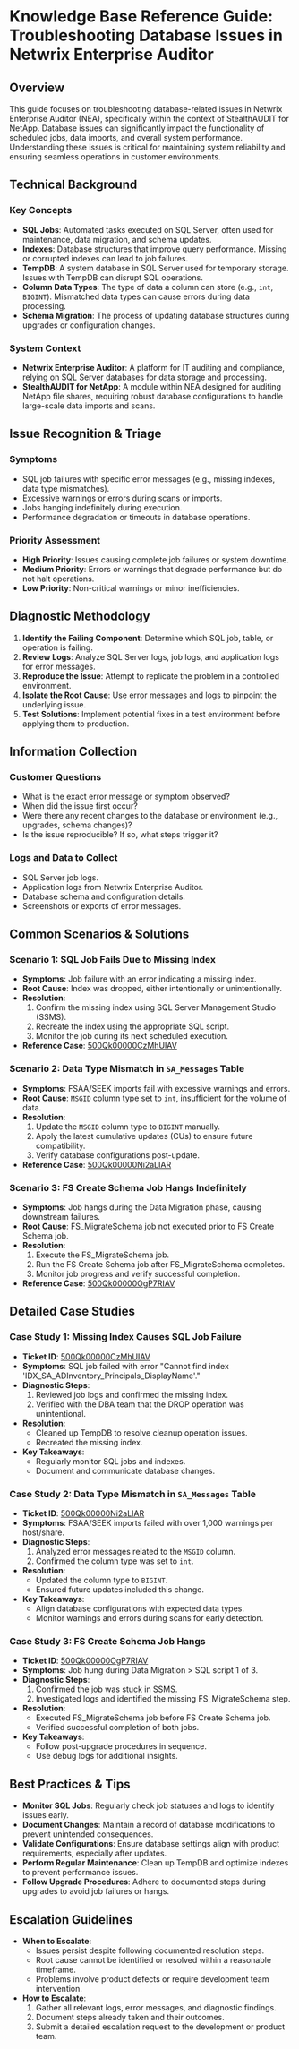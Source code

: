 # Knowledge Base Reference Guide: Troubleshooting Database Issues in Netwrix Enterprise Auditor

## Overview
This guide focuses on troubleshooting database-related issues in Netwrix Enterprise Auditor (NEA), specifically within the context of StealthAUDIT for NetApp. Database issues can significantly impact the functionality of scheduled jobs, data imports, and overall system performance. Understanding these issues is critical for maintaining system reliability and ensuring seamless operations in customer environments.

## Technical Background
### Key Concepts
- **SQL Jobs**: Automated tasks executed on SQL Server, often used for maintenance, data migration, and schema updates.
- **Indexes**: Database structures that improve query performance. Missing or corrupted indexes can lead to job failures.
- **TempDB**: A system database in SQL Server used for temporary storage. Issues with TempDB can disrupt SQL operations.
- **Column Data Types**: The type of data a column can store (e.g., `int`, `BIGINT`). Mismatched data types can cause errors during data processing.
- **Schema Migration**: The process of updating database structures during upgrades or configuration changes.

### System Context
- **Netwrix Enterprise Auditor**: A platform for IT auditing and compliance, relying on SQL Server databases for data storage and processing.
- **StealthAUDIT for NetApp**: A module within NEA designed for auditing NetApp file shares, requiring robust database configurations to handle large-scale data imports and scans.

## Issue Recognition & Triage
### Symptoms
- SQL job failures with specific error messages (e.g., missing indexes, data type mismatches).
- Excessive warnings or errors during scans or imports.
- Jobs hanging indefinitely during execution.
- Performance degradation or timeouts in database operations.

### Priority Assessment
- **High Priority**: Issues causing complete job failures or system downtime.
- **Medium Priority**: Errors or warnings that degrade performance but do not halt operations.
- **Low Priority**: Non-critical warnings or minor inefficiencies.

## Diagnostic Methodology
1. **Identify the Failing Component**: Determine which SQL job, table, or operation is failing.
2. **Review Logs**: Analyze SQL Server logs, job logs, and application logs for error messages.
3. **Reproduce the Issue**: Attempt to replicate the problem in a controlled environment.
4. **Isolate the Root Cause**: Use error messages and logs to pinpoint the underlying issue.
5. **Test Solutions**: Implement potential fixes in a test environment before applying them to production.

## Information Collection
### Customer Questions
- What is the exact error message or symptom observed?
- When did the issue first occur?
- Were there any recent changes to the database or environment (e.g., upgrades, schema changes)?
- Is the issue reproducible? If so, what steps trigger it?

### Logs and Data to Collect
- SQL Server job logs.
- Application logs from Netwrix Enterprise Auditor.
- Database schema and configuration details.
- Screenshots or exports of error messages.

## Common Scenarios & Solutions
### Scenario 1: SQL Job Fails Due to Missing Index
- **Symptoms**: Job failure with an error indicating a missing index.
- **Root Cause**: Index was dropped, either intentionally or unintentionally.
- **Resolution**:
  1. Confirm the missing index using SQL Server Management Studio (SSMS).
  2. Recreate the index using the appropriate SQL script.
  3. Monitor the job during its next scheduled execution.
- **Reference Case**: [500Qk00000CzMhUIAV](https://nwxcorp.lightning.force.com/lightning/r/Case/500Qk00000CzMhUIAV/view)

### Scenario 2: Data Type Mismatch in `SA_Messages` Table
- **Symptoms**: FSAA/SEEK imports fail with excessive warnings and errors.
- **Root Cause**: `MSGID` column type set to `int`, insufficient for the volume of data.
- **Resolution**:
  1. Update the `MSGID` column type to `BIGINT` manually.
  2. Apply the latest cumulative updates (CUs) to ensure future compatibility.
  3. Verify database configurations post-update.
- **Reference Case**: [500Qk00000Ni2aLIAR](https://nwxcorp.lightning.force.com/lightning/r/Case/500Qk00000Ni2aLIAR/view)

### Scenario 3: FS Create Schema Job Hangs Indefinitely
- **Symptoms**: Job hangs during the Data Migration phase, causing downstream failures.
- **Root Cause**: FS_MigrateSchema job not executed prior to FS Create Schema job.
- **Resolution**:
  1. Execute the FS_MigrateSchema job.
  2. Run the FS Create Schema job after FS_MigrateSchema completes.
  3. Monitor job progress and verify successful completion.
- **Reference Case**: [500Qk00000OgP7RIAV](https://nwxcorp.lightning.force.com/lightning/r/Case/500Qk00000OgP7RIAV/view)

## Detailed Case Studies
### Case Study 1: Missing Index Causes SQL Job Failure
- **Ticket ID**: [500Qk00000CzMhUIAV](https://nwxcorp.lightning.force.com/lightning/r/Case/500Qk00000CzMhUIAV/view)
- **Symptoms**: SQL job failed with error "Cannot find index 'IDX_SA_ADInventory_Principals_DisplayName'."
- **Diagnostic Steps**:
  1. Reviewed job logs and confirmed the missing index.
  2. Verified with the DBA team that the DROP operation was unintentional.
- **Resolution**:
  - Cleaned up TempDB to resolve cleanup operation issues.
  - Recreated the missing index.
- **Key Takeaways**:
  - Regularly monitor SQL jobs and indexes.
  - Document and communicate database changes.

### Case Study 2: Data Type Mismatch in `SA_Messages` Table
- **Ticket ID**: [500Qk00000Ni2aLIAR](https://nwxcorp.lightning.force.com/lightning/r/Case/500Qk00000Ni2aLIAR/view)
- **Symptoms**: FSAA/SEEK imports failed with over 1,000 warnings per host/share.
- **Diagnostic Steps**:
  1. Analyzed error messages related to the `MSGID` column.
  2. Confirmed the column type was set to `int`.
- **Resolution**:
  - Updated the column type to `BIGINT`.
  - Ensured future updates included this change.
- **Key Takeaways**:
  - Align database configurations with expected data types.
  - Monitor warnings and errors during scans for early detection.

### Case Study 3: FS Create Schema Job Hangs
- **Ticket ID**: [500Qk00000OgP7RIAV](https://nwxcorp.lightning.force.com/lightning/r/Case/500Qk00000OgP7RIAV/view)
- **Symptoms**: Job hung during Data Migration > SQL script 1 of 3.
- **Diagnostic Steps**:
  1. Confirmed the job was stuck in SSMS.
  2. Investigated logs and identified the missing FS_MigrateSchema step.
- **Resolution**:
  - Executed FS_MigrateSchema job before FS Create Schema job.
  - Verified successful completion of both jobs.
- **Key Takeaways**:
  - Follow post-upgrade procedures in sequence.
  - Use debug logs for additional insights.

## Best Practices & Tips
- **Monitor SQL Jobs**: Regularly check job statuses and logs to identify issues early.
- **Document Changes**: Maintain a record of database modifications to prevent unintended consequences.
- **Validate Configurations**: Ensure database settings align with product requirements, especially after updates.
- **Perform Regular Maintenance**: Clean up TempDB and optimize indexes to prevent performance issues.
- **Follow Upgrade Procedures**: Adhere to documented steps during upgrades to avoid job failures or hangs.

## Escalation Guidelines
- **When to Escalate**:
  - Issues persist despite following documented resolution steps.
  - Root cause cannot be identified or resolved within a reasonable timeframe.
  - Problems involve product defects or require development team intervention.
- **How to Escalate**:
  1. Gather all relevant logs, error messages, and diagnostic findings.
  2. Document steps already taken and their outcomes.
  3. Submit a detailed escalation request to the development or product team.

